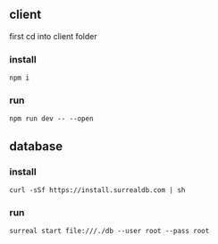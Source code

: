 ## client

first cd into client folder

### install

`npm i`

### run

`npm run dev -- --open`

## database

### install

`curl -sSf https://install.surrealdb.com | sh`

### run

`surreal start file:///./db --user root --pass root`
